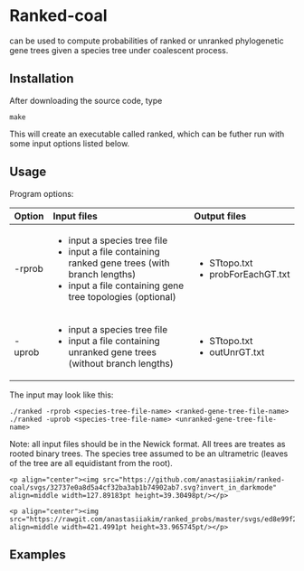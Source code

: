 # Ranked-coal 
can be used to compute probabilities of ranked or unranked phylogenetic gene trees given a species tree under coalescent process.  

## Installation
After downloading the source code, type
```
make
```
This will create an executable called ranked, which can be futher run with some input options listed below.

## Usage
Program options:

| Option        | Input files   | Output files                   |
| ------------- |:-------------| :------------------------------|
| -rprob        | <ul><li>input a species tree file</li><li>input a file containing ranked gene trees (with branch lengths)</li><li> input a file containing gene tree topologies (optional)</li></ul>|<ul><li>STtopo.txt</li><li>probForEachGT.txt</li></ul>|
| -uprob        | <ul><li>input a species tree file</li><li>input a file containing unranked gene trees (without branch lengths)</li></ul>| <ul><li>STtopo.txt</li><li>outUnrGT.txt</li></ul>|

The input may look like this:
```
./ranked -rprob <species-tree-file-name> <ranked-gene-tree-file-name>
./ranked -uprob <species-tree-file-name> <unranked-gene-tree-file-name>
```
Note: all input files should be in the Newick format. All trees are treates as rooted binary trees. The species tree assumed to be an ultrametric (leaves of the tree are all equidistant from the root).  

```
<p align="center"><img src="https://github.com/anastasiiakim/ranked-coal/svgs/32737e0a8d5a4cf32ba3ab1b74902ab7.svg?invert_in_darkmode" align=middle width=127.89183pt height=39.30498pt/></p>
```

```
<p align="center"><img src="https://rawgit.com/anastasiiakim/ranked_probs/master/svgs/ed8e99f2b3f7a873819ad793ebc15ae1.svg" align=middle width=421.4991pt height=33.965745pt/></p>

```


## Examples

